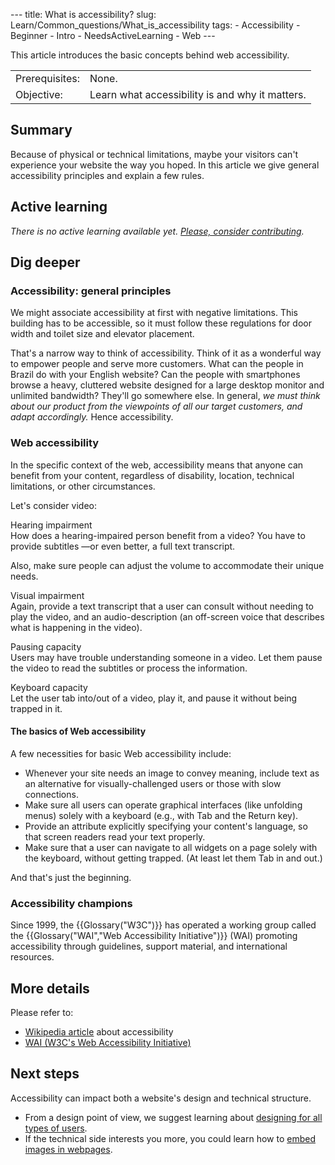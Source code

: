 --- title: What is accessibility? slug: Learn/Common\_questions/What\_is\_accessibility tags: - Accessibility - Beginner - Intro - NeedsActiveLearning - Web ---

This article introduces the basic concepts behind web accessibility.

<table><tbody><tr class="odd"><td>Prerequisites:</td><td>None.</td></tr><tr class="even"><td>Objective:</td><td>Learn what accessibility is and why it matters.</td></tr></tbody></table>

Summary
-------

Because of physical or technical limitations, maybe your visitors can't experience your website the way you hoped. In this article we give general accessibility principles and explain a few rules.

Active learning
---------------

*There is no active learning available yet. [Please, consider contributing](/en-US/docs/MDN/Contribute/Getting_started).*

Dig deeper
----------

### Accessibility: general principles

We might associate accessibility at first with negative limitations. This building has to be accessible, so it must follow these regulations for door width and toilet size and elevator placement.

That's a narrow way to think of accessibility. Think of it as a wonderful way to empower people and serve more customers. What can the people in Brazil do with your English website? Can the people with smartphones browse a heavy, cluttered website designed for a large desktop monitor and unlimited bandwidth? They'll go somewhere else. In general, *we must think about our product from the viewpoints of all our target customers, and adapt accordingly.* Hence accessibility.

### Web accessibility

In the specific context of the web, accessibility means that anyone can benefit from your content, regardless of disability, location, technical limitations, or other circumstances.

Let's consider video:

Hearing impairment  
How does a hearing-impaired person benefit from a video? You have to provide subtitles —or even better, a full text transcript.

Also, make sure people can adjust the volume to accommodate their unique needs.

Visual impairment  
Again, provide a text transcript that a user can consult without needing to play the video, and an audio-description (an off-screen voice that describes what is happening in the video).

Pausing capacity  
Users may have trouble understanding someone in a video. Let them pause the video to read the subtitles or process the information.

Keyboard capacity  
Let the user tab into/out of a video, play it, and pause it without being trapped in it.

#### The basics of Web accessibility

A few necessities for basic Web accessibility include:

-   Whenever your site needs an image to convey meaning, include text as an alternative for visually-challenged users or those with slow connections.
-   Make sure all users can operate graphical interfaces (like unfolding menus) solely with a keyboard (e.g., with Tab and the Return key).
-   Provide an attribute explicitly specifying your content's language, so that screen readers read your text properly.
-   Make sure that a user can navigate to all widgets on a page solely with the keyboard, without getting trapped. (At least let them Tab in and out.)

And that's just the beginning.

### Accessibility champions

Since 1999, the {{Glossary("W3C")}} has operated a working group called the {{Glossary("WAI","Web Accessibility Initiative")}} (WAI) promoting accessibility through guidelines, support material, and international resources.

More details
------------

Please refer to:

-   [Wikipedia article](https://en.wikipedia.org/wiki/Accessibility) about accessibility
-   [WAI (W3C's Web Accessibility Initiative)](https://www.w3.org/WAI/)

Next steps
----------

Accessibility can impact both a website's design and technical structure.

-   From a design point of view, we suggest learning about [designing for all types of users](/en-US/docs/Learn/Common_questions/Design_for_all_types_of_users).
-   If the technical side interests you more, you could learn how to [embed images in webpages](/en-US/docs/Learn/Using_images).
